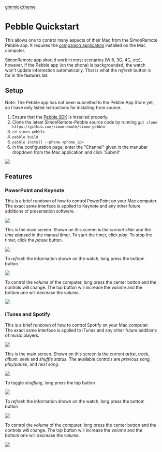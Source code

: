[gimmick:theme](yeti)

# Pebble Quickstart

This allows one to control many aspects of their Mac from the SimonRemote Pebble app. It requires the [companion application](https://github.com/simonremote/simon-mac) installed on the Mac computer. 

SimonRemote app should work in most scenarios (Wifi, 3G, 4G, etc), however, if the Pebble app (on the phone) is backgrounded, the watch won't update information automatically. That is what the *refresh* button is for in the features list. 

## Setup

Note: The Pebble app has not been submitted to the Pebble App Store yet, so I have only listed instructions for installing from source.

1. Ensure that the [Pebble SDK](https://developer.getpebble.com/2/) is installed properly.
2. Clone the latest SimonRemote-Pebble source code by running `git clone https://github.com/simonremote/simon-pebble`
3. `cd simon-pebble` 
4. `pebble build`
4. `pebble install --phone <phone_ip>`
5. In the configuration page, enter the "Channel" given in the menubar dropdown from the Mac application and click 'Submit'

![](http://i.imgur.com/kmkbzwN.png) 


## Features

### PowerPoint and Keynote

This is a brief rundown of how to control PowerPoint on your Mac computer. The exact same interface is applied to Keynote and any other future additions of presentation software.

![](http://i.imgur.com/7xN5YG3.png)

This is the main screen. Shown on this screen is the *current slide* and the *time elapsed* in the manual timer. To start the timer, click *play*. To stop the timer, click the *pause* button.

![](http://i.imgur.com/vLVPT7a.png) 

To *refresh* the information shown on the watch, long press the bottom button

![](http://i.imgur.com/48cJC1Y.png) 

To control the *volume* of the computer, long press the center button and the controls will change. The top button will increase the *volume* and the bottom one will decrease the *volume*.

![](http://i.imgur.com/2jUzWQx.png) 

### iTunes and Spotify

This is a brief rundown of how to control Spotify on your Mac computer. The exact same interface is applied to iTunes and any other future additions of music players.

![](http://i.imgur.com/keCD42y.png) 

This is the main screen. Shown on this screen is the current *artist*, *track*, *album*, *seek* and *shuffle status*. The available controls are *previous song*, *play/pause*, and *next song*.

![](http://i.imgur.com/VEnmxaL.png) 

To toggle *shuffling*, long press the top button

![](http://i.imgur.com/Ihs8qVU.png) 

To *refresh* the information shown on the watch, long press the bottom button

![](http://i.imgur.com/F94CqLA.png) 

To control the *volume* of the computer, long press the center button and the controls will change. The top button will increase the *volume* and the bottom one will decrease the *volume*.

![](http://i.imgur.com/Y5oOD8X.png) 

